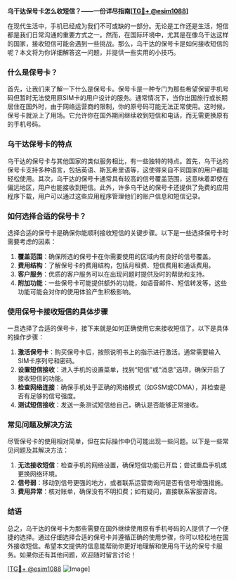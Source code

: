 **乌干达保号卡怎么收短信？——一份详尽指南[[TG💪+ @esim1088](https://t.me/s/esim1088)]**

在现代生活中，手机已经成为我们不可或缺的一部分。无论是工作还是生活，短信都是我们日常沟通的重要方式之一。然而，在国际环境中，尤其是在像乌干达这样的国家，接收短信可能会遇到一些挑战。那么，乌干达的保号卡是如何接收短信的呢？本文将为你详细解答这一问题，并提供一些实用的小技巧。

### 什么是保号卡？

首先，让我们来了解一下什么是保号卡。保号卡是一种专门为那些希望保留手机号码但暂时无法使用原SIM卡的用户设计的服务。通常情况下，当你出国旅行或长期居住在国外时，由于网络运营商的限制，你的原号码可能无法正常使用。这时候，保号卡就派上了用场。它允许你在国外期间继续收到短信和电话，而无需更换原有的手机号码。

### 乌干达保号卡的特点

乌干达的保号卡与其他国家的类似服务相比，有一些独特的特点。首先，乌干达的保号卡支持多种语言，包括英语、斯瓦希里语等，这使得来自不同国家的用户都能轻松使用。其次，乌干达的保号卡通常具有较高的信号覆盖范围，这意味着即使在偏远地区，用户也能接收到短信。此外，许多乌干达的保号卡还提供了免费的应用程序下载，用户可以通过这些应用程序管理他们的账户信息和短信记录。

### 如何选择合适的保号卡？

选择合适的保号卡是确保你能顺利接收短信的关键步骤。以下是一些选择保号卡时需要考虑的因素：

1. **覆盖范围**：确保所选的保号卡在你需要使用的区域内有良好的信号覆盖。
2. **费用结构**：了解保号卡的费用结构，包括月租费、短信费用和通话费用。
3. **客户服务**：优质的客户服务可以在出现问题时提供及时的帮助和支持。
4. **附加功能**：一些保号卡可能提供额外的功能，如语音邮件、短信转发等，这些功能可能会对你的使用体验产生积极影响。

### 使用保号卡接收短信的具体步骤

一旦选择了合适的保号卡，接下来就是如何正确使用它来接收短信了。以下是具体的操作步骤：

1. **激活保号卡**：购买保号卡后，按照说明书上的指示进行激活。通常需要输入SIM卡序列号和密码。
2. **设置短信接收**：进入手机的设置菜单，找到“短信”或“消息”选项，确保开启了接收短信的功能。
3. **检查网络连接**：确保手机处于正确的网络模式（如GSM或CDMA），并检查是否有足够的信号强度。
4. **测试短信接收**：发送一条测试短信给自己，确认是否能够正常接收。

### 常见问题及解决方法

尽管保号卡的使用相对简单，但在实际操作中仍可能出现一些问题。以下是一些常见问题及其解决方法：

1. **无法接收短信**：检查手机的网络设置，确保短信功能已开启；尝试重启手机或更换网络环境。
2. **信号弱**：移动到信号更强的地方，或者联系运营商询问是否有信号增强措施。
3. **费用异常**：核对账单，确保没有不明扣费；如有疑问，直接联系客服咨询。

### 结语

总之，乌干达的保号卡为那些需要在国外继续使用原有手机号码的人提供了一个便捷的选择。通过仔细选择合适的保号卡并遵循正确的使用步骤，你可以轻松地在国外接收短信。希望本文提供的信息能帮助你更好地理解和使用乌干达的保号卡服务。如果你还有其他问题，欢迎随时留言讨论！

[[TG💪+ @esim1088](https://t.me/s/esim1088) ![Image](https://i.postimg.cc/4NQfJmqS/Snipaste-2025-05-13-00-14-12.png)]